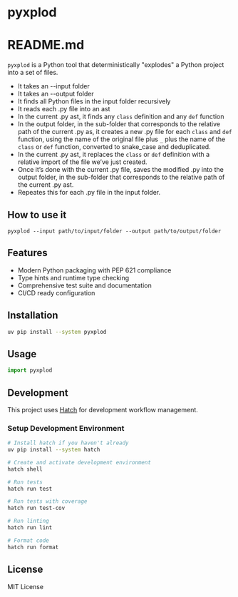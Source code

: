# pyxplod

# README.md

`pyxplod` is a Python tool that deterministically "explodes" a Python project into a set of files.

- It takes an --input folder
- It takes an --output folder
- It finds all Python files in the input folder recursively
- It reads each .py file into an ast
- In the current .py ast, it finds any `class` definition and any `def` function
- In the output folder, in the sub-folder that corresponds to the relative path of the current .py as, it creates a new .py file for each `class` and `def` function, using the name of the original file plus `_` plus the name of the `class` or `def` function, converted to snake_case and deduplicated. 
- In the current .py ast, it replaces the `class` or `def` definition with a relative import of the file we’ve just created. 
- Once it’s done with the current .py file, saves the modified .py into the output folder, in the sub-folder that corresponds to the relative path of the current .py ast. 
- Repeates this for each .py file in the input folder. 

## How to use it

```
pyxplod --input path/to/input/folder --output path/to/output/folder
```



## Features

- Modern Python packaging with PEP 621 compliance
- Type hints and runtime type checking
- Comprehensive test suite and documentation
- CI/CD ready configuration

## Installation

```bash
uv pip install --system pyxplod
```

## Usage

```python
import pyxplod
```

## Development

This project uses [Hatch](https://hatch.pypa.io/) for development workflow management.

### Setup Development Environment

```bash
# Install hatch if you haven't already
uv pip install --system hatch

# Create and activate development environment
hatch shell

# Run tests
hatch run test

# Run tests with coverage
hatch run test-cov

# Run linting
hatch run lint

# Format code
hatch run format
```

## License

MIT License 
